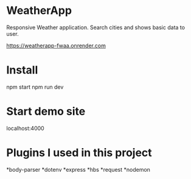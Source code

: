 # WeatherApp
Responsive Weather application. Search cities and shows basic data to user.

https://weatherapp-fwaa.onrender.com

# Install
npm start
npm run dev

# Start demo site

localhost:4000

# Plugins I used in this project

*body-parser
*dotenv
*express
*hbs
*request
*nodemon

